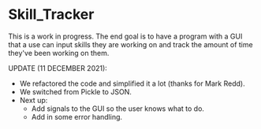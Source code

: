 # Skill_Tracker

This is a work in progress. The end goal is to have a program with a GUI that a use can input skills they are working on and track the amount of time they've been working on them. 

UPDATE (11 DECEMBER 2021):
- We refactored the code and simplified it a lot (thanks for Mark Redd). 
- We switched from Pickle to JSON. 
- Next up: 
  - Add signals to the GUI so the user knows what to do. 
  - Add in some error handling. 
